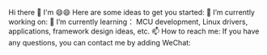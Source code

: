 Hi there 👋 I'm 😄😄
Here are some ideas to get you started:
🔭 I’m currently working on:
🌱 I’m currently learning：
MCU development, Linux drivers, applications, framework design ideas, etc.
📫 How to reach me:
If you have any questions, you can contact me by adding WeChat:
